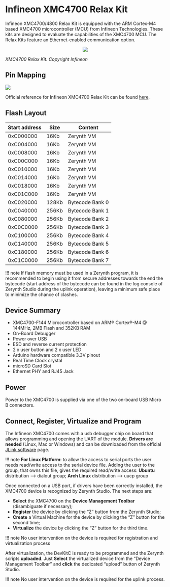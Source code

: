 # Infineon XMC4700 Relax Kit

Infineon XMC4700/4800 Relax Kit is equipped with the ARM Cortex-M4 based XMC4700 microcontroller (MCU) from Infineon Technologies. These kits are designed to evaluate the capabilities of the XMC4700 MCU. The Relax Kits feature an Ethernet-enabled communication option.

<p style="text-align:center;"><img src="https://github.com/zerynth/docs/blob/test/docs/reference/boards/xmc4700_relaxkit/docs/img/xmc4700_relaxkit.jpg?raw=true"></p>

_XMC4700 Relax Kit. Copyright Infineon_

## Pin Mapping

![](https://github.com/zerynth/docs/blob/test/docs/reference/boards/xmc4700_relaxkit/docs/img/xmc4700_relaxkit_io.jpg?raw=true)

Official reference for Infineon XMC4700 Relax Kit can be found  [here](https://www.infineon.com/cms/en/product/evaluation-boards/kit_xmc47_relax_v1/).

## Flash Layout

| Start address | Size  | Content         |
|---------------|-------|-----------------|
| 0xC000000     | 16Kb  | Zerynth VM      |
| 0xC004000     | 16Kb  | Zerynth VM      |
| 0xC008000     | 16Kb  | Zerynth VM      |
| 0xC00C000     | 16Kb  | Zerynth VM      |
| 0xC010000     | 16Kb  | Zerynth VM      |
| 0xC014000     | 16Kb  | Zerynth VM      |
| 0xC018000     | 16Kb  | Zerynth VM      |
| 0xC01C000     | 16Kb  | Zerynth VM      |
| 0xC020000     | 128Kb | Bytecode Bank 0 |
| 0xC040000     | 256Kb | Bytecode Bank 1 |
| 0xC080000     | 256Kb | Bytecode Bank 2 |
| 0xC0C0000     | 256Kb | Bytecode Bank 3 |
| 0xC100000     | 256Kb | Bytecode Bank 4 |
| 0xC140000     | 256Kb | Bytecode Bank 5 |
| 0xC180000     | 256Kb | Bytecode Bank 6 |
| 0xC1C0000     | 256Kb | Bytecode Bank 7 |

!!! note
	If flash memory must be used in a Zerynth program, it is recommended to begin using it from secure addresses towards the end the bytecode (start address of the bytecode can be found in the log console of Zerynth Studio during the uplink operation), leaving a minimum safe place to minimize the chance of clashes.

## Device Summary

-   XMC4700-F144 Microcontroller based on ARM® Cortex®-M4 @ 144MHz, 2MB Flash and 352KB RAM
-   On-Board Debugger
-   Power over USB
-   ESD and reverse current protection
-   2 x user button and 2 x user LED
-   Arduino hardware compatible 3.3V pinout
-   Real Time Clock crystal
-   microSD Card Slot
-   Ethernet PHY and RJ45 Jack

## Power

Power to the XMC4700 is supplied via one of the two on-board USB Micro B connectors.

## Connect, Register, Virtualize and Program

The Infineon XMC4700 comes with a usb debugger chip on board that allows programming and opening the UART of the module.  **Drivers are needed**  (Linux, Mac or Windows) and can be downloaded from the official  [JLink software](https://www.segger.com/downloads/jlink/#J-LinkSoftwareAndDocumentationPack)  page.

!!! note
	**For Linux Platform**: to allow the access to serial ports the user needs read/write access to the serial device file. Adding the user to the group, that owns this file, gives the required read/write access: **Ubuntu**  distribution –> dialout group; **Arch Linux**  distribution –> uucp group

Once connected on a USB port, if drivers have been correctly installed, the XMC4700 device is recognized by Zerynth Studio. The next steps are:

-   **Select**  the XMC4700 on the  **Device Management Toolbar**  (disambiguate if necessary);
-   **Register**  the device by clicking the “Z” button from the Zerynth Studio;
-   **Create**  a Virtual Machine for the device by clicking the “Z” button for the second time;
-   **Virtualize**  the device by clicking the “Z” button for the third time.

!!! note
	No user intervention on the device is required for registration and virtualization process

After virtualization, the DevKitC is ready to be programmed and the Zerynth scripts  **uploaded**. Just  **Select**  the virtualized device from the “Device Management Toolbar” and  **click**  the dedicated “upload” button of Zerynth Studio.

!!! note
	No user intervention on the device is required for the uplink process.
<!--stackedit_data:
eyJoaXN0b3J5IjpbMTQ4MTQ1NDA2NF19
-->